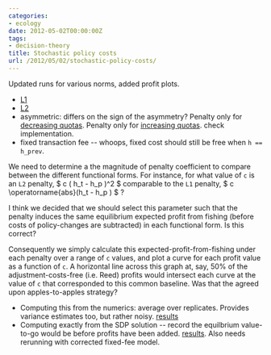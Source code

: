 ```yaml
---
categories:
- ecology
date: 2012-05-02T00:00:00Z
tags:
- decision-theory
title: Stochastic policy costs
url: /2012/05/02/stochastic-policy-costs/
---
```


Updated runs for various norms, added profit plots.

- [L1](https://github.com/cboettig/pdg_control/blob/ecc1b23594234cbc99def6114d5ccf6f48908e3a/inst/examples/policycosts/L1.md)
- [L2](https://github.com/cboettig/pdg_control/blob/ecc1b23594234cbc99def6114d5ccf6f48908e3a/inst/examples/policycosts/L2.md)
- asymmetric: differs on the sign of the asymmetry? Penalty only for [decreasing quotas](https://github.com/cboettig/pdg_control/blob/ecc1b23594234cbc99def6114d5ccf6f48908e3a/inst/examples/policycosts/free_increase.md).  Penalty only for [increasing quotas](https://github.com/cboettig/pdg_control/blob/ecc1b23594234cbc99def6114d5ccf6f48908e3a/inst/examples/policycosts/free_decrease.md). check implementation.
- fixed transaction fee -- whoops, fixed cost should still be free when `h == h_prev`. 


We need to determine a the magnitude of penalty coefficient to compare between the different functional forms. For instance, for what value of `c` is an `L2` penalty,
$ c ( h_t - h_p )^2 $ comparable to the `L1` penalty, $ c  \operatorname{abs}(h_t - h_p ) $ ?

I think we decided that we should select this parameter such that the penalty induces the same equilibrium expected profit from fishing (before costs of policy-changes are subtracted) in each functional form.  Is this correct?  

Consequently we simply calculate this expected-profit-from-fishing under each penalty over a range of `c` values, and plot a curve for each profit value as a function of `c`.  A horizontal line across this graph at, say, 50% of the adjustment-costs-free (i.e. Reed) profits would intersect each curve at the value of `c` that corresponded to this common baseline.  Was that the agreed upon apples-to-apples strategy?


- Computing this from the numerics: average over replicates. Provides variance estimates too, but rather noisy. [results](https://github.com/cboettig/pdg_control/blob/master/inst/examples/policycosts/simulate_npv_curves.md)
- Computing exactly from the SDP solution -- record the equilbrium value-to-go would be before profits have been added. [results](https://github.com/cboettig/pdg_control/blob/master/inst/examples/policycosts/exact_npv.md).  Also needs rerunning with corrected fixed-fee model. 

